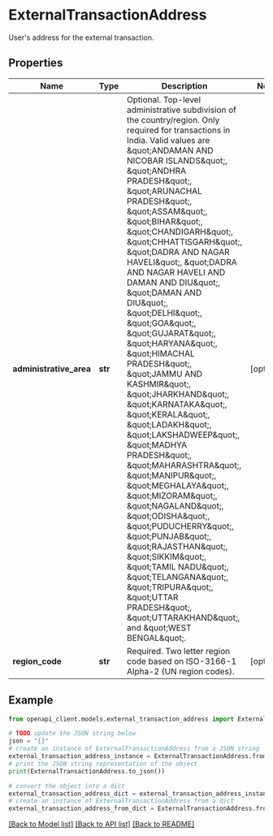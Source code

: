 # ExternalTransactionAddress

User's address for the external transaction.

## Properties

Name | Type | Description | Notes
------------ | ------------- | ------------- | -------------
**administrative_area** | **str** | Optional. Top-level administrative subdivision of the country/region. Only required for transactions in India. Valid values are \&quot;ANDAMAN AND NICOBAR ISLANDS\&quot;, \&quot;ANDHRA PRADESH\&quot;, \&quot;ARUNACHAL PRADESH\&quot;, \&quot;ASSAM\&quot;, \&quot;BIHAR\&quot;, \&quot;CHANDIGARH\&quot;, \&quot;CHHATTISGARH\&quot;, \&quot;DADRA AND NAGAR HAVELI\&quot;, \&quot;DADRA AND NAGAR HAVELI AND DAMAN AND DIU\&quot;, \&quot;DAMAN AND DIU\&quot;, \&quot;DELHI\&quot;, \&quot;GOA\&quot;, \&quot;GUJARAT\&quot;, \&quot;HARYANA\&quot;, \&quot;HIMACHAL PRADESH\&quot;, \&quot;JAMMU AND KASHMIR\&quot;, \&quot;JHARKHAND\&quot;, \&quot;KARNATAKA\&quot;, \&quot;KERALA\&quot;, \&quot;LADAKH\&quot;, \&quot;LAKSHADWEEP\&quot;, \&quot;MADHYA PRADESH\&quot;, \&quot;MAHARASHTRA\&quot;, \&quot;MANIPUR\&quot;, \&quot;MEGHALAYA\&quot;, \&quot;MIZORAM\&quot;, \&quot;NAGALAND\&quot;, \&quot;ODISHA\&quot;, \&quot;PUDUCHERRY\&quot;, \&quot;PUNJAB\&quot;, \&quot;RAJASTHAN\&quot;, \&quot;SIKKIM\&quot;, \&quot;TAMIL NADU\&quot;, \&quot;TELANGANA\&quot;, \&quot;TRIPURA\&quot;, \&quot;UTTAR PRADESH\&quot;, \&quot;UTTARAKHAND\&quot;, and \&quot;WEST BENGAL\&quot;. | [optional] 
**region_code** | **str** | Required. Two letter region code based on ISO-3166-1 Alpha-2 (UN region codes). | [optional] 

## Example

```python
from openapi_client.models.external_transaction_address import ExternalTransactionAddress

# TODO update the JSON string below
json = "{}"
# create an instance of ExternalTransactionAddress from a JSON string
external_transaction_address_instance = ExternalTransactionAddress.from_json(json)
# print the JSON string representation of the object
print(ExternalTransactionAddress.to_json())

# convert the object into a dict
external_transaction_address_dict = external_transaction_address_instance.to_dict()
# create an instance of ExternalTransactionAddress from a dict
external_transaction_address_from_dict = ExternalTransactionAddress.from_dict(external_transaction_address_dict)
```
[[Back to Model list]](../README.md#documentation-for-models) [[Back to API list]](../README.md#documentation-for-api-endpoints) [[Back to README]](../README.md)


